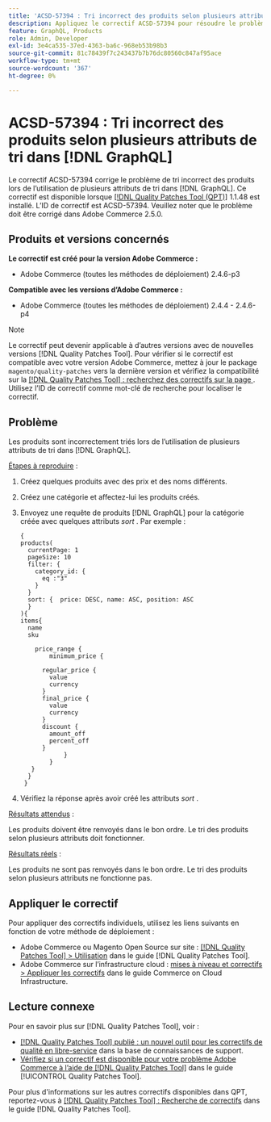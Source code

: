 ```yaml
---
title: 'ACSD-57394 : Tri incorrect des produits selon plusieurs attributs de tri dans [!DNL GraphQL]'
description: Appliquez le correctif ACSD-57394 pour résoudre le problème Adobe Commerce en raison duquel les produits sont incorrectement triés lors de l’utilisation de plusieurs attributs de tri dans [!DNL GraphQL].
feature: GraphQL, Products
role: Admin, Developer
exl-id: 3e4ca535-37ed-4363-ba6c-968eb53b98b3
source-git-commit: 81c78439f7c243437b7b76dc80560c847af95ace
workflow-type: tm+mt
source-wordcount: '367'
ht-degree: 0%

---
```


# ACSD-57394 : Tri incorrect des produits selon plusieurs attributs de tri dans [!DNL GraphQL]

Le correctif ACSD-57394 corrige le problème de tri incorrect des produits lors de l’utilisation de plusieurs attributs de tri dans [!DNL GraphQL]. Ce correctif est disponible lorsque [[!DNL Quality Patches Tool (QPT)]](https://experienceleague.adobe.com/en/docs/commerce-knowledge-base/kb/announcements/commerce-announcements/magento-quality-patches-released-new-tool-to-self-serve-quality-patches) 1.1.48 est installé. L’ID de correctif est ACSD-57394. Veuillez noter que le problème doit être corrigé dans Adobe Commerce 2.5.0.

## Produits et versions concernés

**Le correctif est créé pour la version Adobe Commerce :**

* Adobe Commerce (toutes les méthodes de déploiement) 2.4.6-p3

**Compatible avec les versions d’Adobe Commerce :**

* Adobe Commerce (toutes les méthodes de déploiement) 2.4.4 - 2.4.6-p4

>[!NOTE]
>
>Le correctif peut devenir applicable à d’autres versions avec de nouvelles versions [!DNL Quality Patches Tool]. Pour vérifier si le correctif est compatible avec votre version Adobe Commerce, mettez à jour le package `magento/quality-patches` vers la dernière version et vérifiez la compatibilité sur la [[!DNL Quality Patches Tool] : recherchez des correctifs sur la page ](https://experienceleague.adobe.com/tools/commerce-quality-patches/index.html). Utilisez l’ID de correctif comme mot-clé de recherche pour localiser le correctif.

## Problème

Les produits sont incorrectement triés lors de l’utilisation de plusieurs attributs de tri dans [!DNL GraphQL].

<u>Étapes à reproduire</u> :

1. Créez quelques produits avec des prix et des noms différents.
1. Créez une catégorie et affectez-lui les produits créés.
1. Envoyez une requête de produits [!DNL GraphQL] pour la catégorie créée avec quelques attributs *sort* . Par exemple :

   ```
   {
   products(
     currentPage: 1
     pageSize: 10
     filter: {
       category_id: {
         eq :"3"
       }
     }
     sort: {  price: DESC, name: ASC, position: ASC
     }
   ){
   items{
     name
     sku
   
       price_range {
           minimum_price {
   
         regular_price {
           value
           currency
         }
         final_price {
           value
           currency
         }
         discount {
           amount_off
           percent_off
         }
               }
           }
      }
     }
    }
   ```

1. Vérifiez la réponse après avoir créé les attributs *sort* .

<u>Résultats attendus</u> :

Les produits doivent être renvoyés dans le bon ordre. Le tri des produits selon plusieurs attributs doit fonctionner.

<u>Résultats réels</u> :

Les produits ne sont pas renvoyés dans le bon ordre. Le tri des produits selon plusieurs attributs ne fonctionne pas.

## Appliquer le correctif

Pour appliquer des correctifs individuels, utilisez les liens suivants en fonction de votre méthode de déploiement :

* Adobe Commerce ou Magento Open Source sur site : [[!DNL Quality Patches Tool] > Utilisation](/help/tools/quality-patches-tool/usage.md) dans le guide [!DNL Quality Patches Tool].
* Adobe Commerce sur l’infrastructure cloud : [mises à niveau et correctifs > Appliquer les correctifs](https://experienceleague.adobe.com/docs/commerce-cloud-service/user-guide/develop/upgrade/apply-patches.html) dans le guide Commerce on Cloud Infrastructure.

## Lecture connexe

Pour en savoir plus sur [!DNL Quality Patches Tool], voir :

* [[!DNL Quality Patches Tool] publié : un nouvel outil pour les correctifs de qualité en libre-service](https://experienceleague.adobe.com/en/docs/commerce-knowledge-base/kb/announcements/commerce-announcements/magento-quality-patches-released-new-tool-to-self-serve-quality-patches) dans la base de connaissances de support.
* [Vérifiez si un correctif est disponible pour votre problème Adobe Commerce à l’aide de  [!DNL Quality Patches Tool]](/help/tools/quality-patches-tool/patches-available-in-qpt/check-patch-for-magento-issue-with-magento-quality-patches.md) dans le guide [!UICONTROL Quality Patches Tool].


Pour plus d&#39;informations sur les autres correctifs disponibles dans QPT, reportez-vous à [[!DNL Quality Patches Tool] : Recherche de correctifs](https://experienceleague.adobe.com/tools/commerce-quality-patches/index.html) dans le guide [!DNL Quality Patches Tool].
